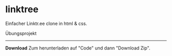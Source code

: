 # linktree

Einfacher Linktr.ee clone in html & css.

Übungsprojekt

---

**Download**
Zum herunterladen auf "Code" und dann "Download Zip".
